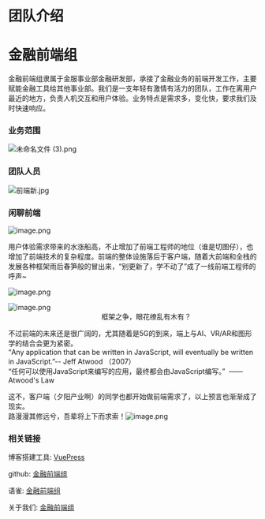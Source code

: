 # 团队介绍

<a name="uyfe3"></a>
# [](https://souche.yuque.com/bggh1p/front-end/gopevv#article-title)金融前端组
金融前端组隶属于金服事业部金融研发部，承接了金融业务的前端开发工作，主要赋能金融工具给其他事业部。我们是一支年轻有激情有活力的团队，工作在离用户最近的地方，负责人机交互和用户体验。业务特点是需求多，变化快，要求我们及时快速响应。

<a name="qdcLt"></a>
### [](https://souche.yuque.com/bggh1p/front-end/gopevv#qdcLt)[](https://souche.yuque.com/bggh1p/abqhwy/yakkgs#qdcLt)[](https://souche.yuque.com/bggh1p/front-end/gopevv#qdcLt)[](https://souche.yuque.com/bggh1p/abqhwy/yakkgs#qdcLt)[](https://souche.yuque.com/bggh1p/front-end/eoik6e#qdcLt)业务范围
![未命名文件 (3).png](https://cdn.nlark.com/yuque/0/2019/png/148878/1565001224078-99d9fc96-776b-4487-82ee-3e2ba9f4daad.png#align=left&display=inline&height=776&name=%E6%9C%AA%E5%91%BD%E5%90%8D%E6%96%87%E4%BB%B6%20%283%29.png&originHeight=776&originWidth=1813&size=115850&status=done&width=1813)

<a name="htc1R"></a>
### [](https://souche.yuque.com/bggh1p/front-end/gopevv#htc1R)[](https://souche.yuque.com/bggh1p/abqhwy/yakkgs#htc1R)[](https://souche.yuque.com/bggh1p/front-end/gopevv#htc1R)[](https://souche.yuque.com/bggh1p/abqhwy/yakkgs#htc1R)[](https://souche.yuque.com/bggh1p/front-end/eoik6e#htc1R)团队人员
![前端新.jpg](https://cdn.nlark.com/yuque/0/2019/jpeg/148878/1565001071201-56e1e95c-4dce-485a-9a1e-0615598b1fdf.jpeg#align=left&display=inline&height=925&name=%E5%89%8D%E7%AB%AF%E6%96%B0.jpg&originHeight=925&originWidth=695&size=679644&status=done&width=695)


<a name="9Qkbw"></a>
### [](https://souche.yuque.com/bggh1p/front-end/gopevv#9Qkbw)[](https://souche.yuque.com/bggh1p/abqhwy/yakkgs#9Qkbw)[](https://souche.yuque.com/bggh1p/front-end/gopevv#9Qkbw)[](https://souche.yuque.com/bggh1p/abqhwy/yakkgs#9Qkbw)闲聊前端
![image.png](https://cdn.nlark.com/yuque/0/2019/png/148878/1564994686344-fe771f2a-115b-4102-9965-e66ae4d5e2b4.png#align=left&display=inline&height=389&name=image.png&originHeight=389&originWidth=720&size=338946&status=done&width=720)

用户体验需求带来的水涨船高，不止增加了前端工程师的地位（谁是切图仔），也增加了前端技术的复杂程度。前端的整体设施落后于客户端，随着大前端和全栈的发展各种框架雨后春笋般的冒出来，“别更新了，学不动了”成了一线前端工程师的呼声~

![image.png](https://cdn.nlark.com/yuque/0/2019/png/148878/1564994534194-acc50cac-959c-4361-b9cc-cdd5a3573bed.png#align=left&display=inline&height=153&name=image.png&originHeight=294&originWidth=1362&size=120229&status=done&width=709)

![image.png](https://cdn.nlark.com/yuque/0/2019/png/148878/1564994476289-3c2eb788-76bd-4d42-8b3a-af4bd7566baa.png#align=left&display=inline&height=675&name=image.png&originHeight=1065&originWidth=1080&size=772285&status=done&width=685)       <br />                                                框架之争，眼花缭乱有木有？

不过前端的未来还是很广阔的，尤其随着是5G的到来，端上与AI、VR/AR和图形学的结合会更为紧密。 <br />“Any application that can be written in JavaScript, will eventually be written in JavaScript.”-- Jeff Atwood （2007）<br />“任何可以使用JavaScript来编写的应用，最终都会由JavaScript编写。”  —— Atwood's Law

这不，客户端（夕阳产业啊）的同学也都开始做前端需求了，以上预言也渐渐成了现实。<br />路漫漫其修远兮，吾辈将上下而求索！![image.png](https://cdn.nlark.com/yuque/0/2019/png/148878/1564993186842-2d297b44-26da-4666-9410-54f1f1afd0ee.png#align=left&display=inline&height=75&name=image.png&originHeight=150&originWidth=150&size=4321&status=done&width=75)

### 相关链接

博客搭建工具: [VuePress](https://vuepress.vuejs.org/zh/)

github: [金融前端组](https://github.com/orgs/souche-finance-wireless/dashboard)

语雀: [金融前端组](https://souche.yuque.com/souche_blog/hxqhhs)

关于我们: [金融前端组](https://souche.yuque.com/bggh1p/front-end/gopevv)



